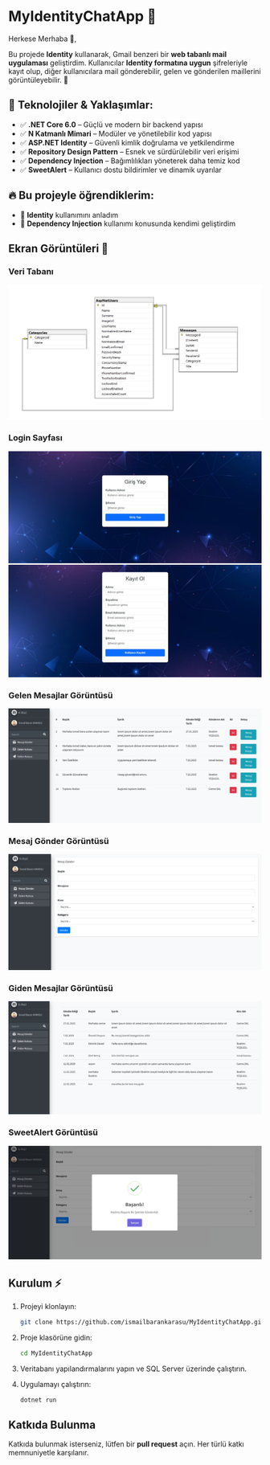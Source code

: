 # MyIdentityChatApp 🚀

Herkese Merhaba 👋,

Bu projede **Identity** kullanarak, Gmail benzeri bir **web tabanlı mail uygulaması** geliştirdim. Kullanıcılar **Identity formatına uygun** şifreleriyle kayıt olup, diğer kullanıcılara mail gönderebilir, gelen ve gönderilen maillerini görüntüleyebilir. 📩

## 🔹 Teknolojiler & Yaklaşımlar:

- ✅ **.NET Core 6.0** – Güçlü ve modern bir backend yapısı
- ✅ **N Katmanlı Mimari** – Modüler ve yönetilebilir kod yapısı
- ✅ **ASP.NET Identity** – Güvenli kimlik doğrulama ve yetkilendirme
- ✅ **Repository Design Pattern** – Esnek ve sürdürülebilir veri erişimi
- ✅ **Dependency Injection** – Bağımlılıkları yöneterek daha temiz kod
- ✅ **SweetAlert** – Kullanıcı dostu bildirimler ve dinamik uyarılar

## 🔥 Bu projeyle öğrendiklerim:

- 🔹 **Identity** kullanımını anladım
- 🔹 **Dependency Injection** kullanımı konusunda kendimi geliştirdim


## Ekran Görüntüleri 📸

### Veri Tabanı
![Veri Tabanı Görüntüsü](photos/db.jpg)

### Login Sayfası
![Login Görüntüsü](photos/login.jpg)
![Register Görüntüsü](photos/register.jpg)

### Gelen Mesajlar Görüntüsü
![Gelen Mesajlar Görüntüsü](photos/DefaultList.jpg)

### Mesaj Gönder Görüntüsü
![Mesaj Gönder Görüntüsü](photos/DefaultSendMessage.jpg)

### Giden Mesajlar Görüntüsü
![Blog Detay Görüntüsü](photos/DefaultOutbox.jpg)

### SweetAlert Görüntüsü
![SweetAlert Görüntüsü](photos/SweetAlert.jpg)

## Kurulum ⚡
1. Projeyi klonlayın:
   ```bash
   git clone https://github.com/ismailbarankarasu/MyIdentityChatApp.git

2. Proje klasörüne gidin:
    ```bash
    cd MyIdentityChatApp

3. Veritabanı yapılandırmalarını yapın ve SQL Server üzerinde çalıştırın.

4. Uygulamayı çalıştırın:
    ```bash
    dotnet run

## Katkıda Bulunma

Katkıda bulunmak isterseniz, lütfen bir **pull request** açın. Her türlü katkı memnuniyetle karşılanır.
